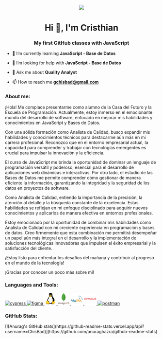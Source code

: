 <p align="center">
  <img src="https://github.com/ChisBad/ChisBad/assets/138244756/d719c21d-d774-4b61-891b-c40065d45d10">
</p>

<h1 align="center">Hi 👋, I'm Cristhian</h1>
<h3 align="center">My first GitHub classes with JavaScript</h3>

- 🌱 I’m currently learning **JavaScript - Base de Datos**

- 🤝 I’m looking for help with **JavaScript - Base de Datos**

- 💬 Ask me about **Quality Analyst**

- 📫 How to reach me **gchisbad@gmail.com**

<h3 align="left">About me:</h3>
<p align="left">
¡Hola! Me complace presentarme como alumno de la Casa del Futuro y la Escuela de Programación. Actualmente, estoy inmerso en el emocionante mundo del desarrollo de software, enfocado en mejorar mis habilidades y conocimientos en JavaScript y Bases de Datos.

Con una sólida formación como Analista de Calidad, busco expandir mis habilidades y conocimientos técnicos para destacarme aún más en mi carrera profesional. Reconozco que en el entorno empresarial actual, la capacidad para comprender y trabajar con tecnologías emergentes es crucial para impulsar la innovación y la eficiencia.

El curso de JavaScript me brinda la oportunidad de dominar un lenguaje de programación versátil y poderoso, esencial para el desarrollo de aplicaciones web dinámicas e interactivas. Por otro lado, el estudio de las Bases de Datos me permite comprender cómo gestionar de manera eficiente la información, garantizando la integridad y la seguridad de los datos en proyectos de software.

Como Analista de Calidad, entiendo la importancia de la precisión, la atención al detalle y la búsqueda constante de la excelencia. Estas habilidades se reflejan en mi enfoque disciplinado para adquirir nuevos conocimientos y aplicarlos de manera efectiva en entornos profesionales.

Estoy emocionado por la oportunidad de combinar mis habilidades como Analista de Calidad con mi creciente experiencia en programación y bases de datos. Creo firmemente que esta combinación me permitirá desempeñar un papel aún más integral en el desarrollo y la implementación de soluciones tecnológicas innovadoras que impulsen el éxito empresarial y la satisfacción del cliente.

¡Estoy listo para enfrentar los desafíos del mañana y contribuir al progreso en el mundo de la tecnología!

¡Gracias por conocer un poco más sobre mí!
</p>

<h3 align="left">Languages and Tools:</h3>

<p align="left"> <a href="https://www.cypress.io" target="_blank" rel="noreferrer"> <img src="https://raw.githubusercontent.com/simple-icons/simple-icons/6e46ec1fc23b60c8fd0d2f2ff46db82e16dbd75f/icons/cypress.svg" alt="cypress" width="40" height="40"/> </a> <a href="https://www.figma.com/" target="_blank" rel="noreferrer"> <img src="https://www.vectorlogo.zone/logos/figma/figma-icon.svg" alt="figma" width="40" height="40"/> </a> <a href="https://www.linux.org/" target="_blank" rel="noreferrer"> <img src="https://raw.githubusercontent.com/devicons/devicon/master/icons/linux/linux-original.svg" alt="linux" width="40" height="40"/> </a> <a href="https://www.mongodb.com/" target="_blank" rel="noreferrer"> <img src="https://raw.githubusercontent.com/devicons/devicon/master/icons/mongodb/mongodb-original-wordmark.svg" alt="mongodb" width="40" height="40"/> </a> <a href="https://www.mysql.com/" target="_blank" rel="noreferrer"> <img src="https://raw.githubusercontent.com/devicons/devicon/master/icons/mysql/mysql-original-wordmark.svg" alt="mysql" width="40" height="40"/> </a> <a href="https://www.oracle.com/" target="_blank" rel="noreferrer"> <img src="https://raw.githubusercontent.com/devicons/devicon/master/icons/oracle/oracle-original.svg" alt="oracle" width="40" height="40"/> </a> <a href="https://postman.com" target="_blank" rel="noreferrer"> <img src="https://www.vectorlogo.zone/logos/getpostman/getpostman-icon.svg" alt="postman" width="40" height="40"/> </a> </p>

<h3 align="left">GitHub Stats:</h3>
[![Anurag's GitHub stats](https://github-readme-stats.vercel.app/api?username=ChisBad)](https://github.com/anuraghazra/github-readme-stats)
